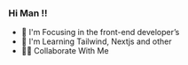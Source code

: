 ### Hi Man !!
 - 🎯 I'm Focusing in the front-end developer’s 
 - 🧩 I'm Learning Tailwind, Nextjs and other
 - 🤜🏼 Collaborate With Me
